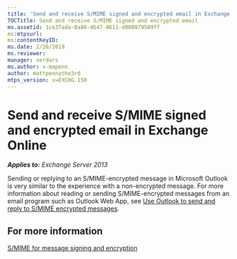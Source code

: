 ```yaml
---
title: 'Send and receive S/MIME signed and encrypted email in Exchange Server'
TOCTitle: Send and receive S/MIME signed and encrypted email
ms.assetid: 1ce37ada-0a80-4b47-8611-d008979589ff
ms:mtpsurl:
ms:contentKeyID:
ms.date: 2/26/2019
ms.reviewer: 
manager: serdars
ms.author: v-mapenn
author: mattpennathe3rd
mtps_version: v=EXCHG.150
---
```


# Send and receive S/MIME signed and encrypted email in Exchange Online

_**Applies to:** Exchange Server 2013_

Sending or replying to an S/MIME-encrypted message in Microsoft Outlook is very similar to the experience with a non-encrypted message. For more information about reading or sending S/MIME-encrypted messages from an email program such as Outlook Web App, see [Use Outlook to send and reply to S/MIME encrypted messages](https://go.microsoft.com/fwlink/p/?LinkId=392520).

## For more information

[S/MIME for message signing and encryption](s-mime-for-message-signing-and-encryption.md)
